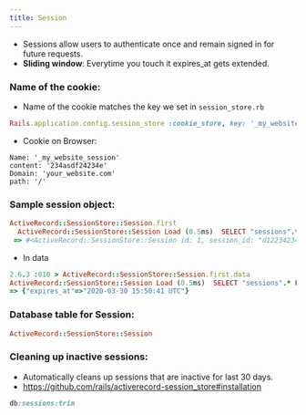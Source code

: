 ```yaml
---
title: Session
---
```


- Sessions allow users to authenticate once and remain signed in for future requests.
- **Sliding window**: Everytime you touch it expires_at gets extended.

### Name of the cookie:
- Name of the cookie matches the key we set in `session_store.rb`
```ruby
Rails.application.config.session_store :cookie_store, key: '_my_website_session'
```

- Cookie on Browser:

```
Name: '_my_website_session'
content: '234asdf24234e'
Domain: 'your_website.com'
path: '/'
```

### Sample session object:
```ruby
ActiveRecord::SessionStore::Session.first
  ActiveRecord::SessionStore::Session Load (0.5ms)  SELECT "sessions".* FROM "sessions" ORDER BY "sessions"."id" ASC LIMIT $1  [["LIMIT", 1]]
 => #<ActiveRecord::SessionStore::Session id: 1, session_id: "d1223423423412352358", data: "2423423422V4cGlyZXNfYXQ435435asdfHDIwMTYtMD35345AgMT...", created_at: "2016-03-30 14:50:41", updated_at: "2016-03-30 14:50:41">
```

- In data

```ruby
2.6.3 :010 > ActiveRecord::SessionStore::Session.first.data
ActiveRecord::SessionStore::Session Load (0.5ms)  SELECT "sessions".* FROM "sessions" ORDER BY "sessions"."id" ASC LIMIT $1  [["LIMIT", 1]]
=> {"expires_at"=>"2020-03-30 15:50:41 UTC"}
```


### Database table for Session:
```ruby
ActiveRecord::SessionStore::Session
```
### Cleaning up inactive sessions:
- Automatically cleans up sessions that are inactive for last 30 days.
- https://github.com/rails/activerecord-session_store#installation
```ruby
db:sessions:trim
```